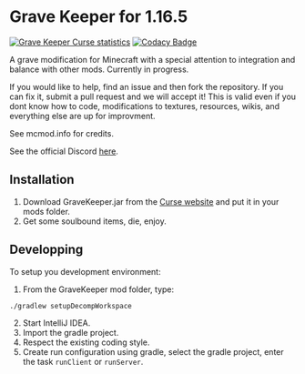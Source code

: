 # Grave Keeper for 1.16.5
[![Grave Keeper Curse statistics](http://cf.way2muchnoise.eu/grave-keeper.svg)](https://www.curseforge.com/minecraft/mc-mods/grave-keeper)
[![Codacy Badge](https://app.codacy.com/project/badge/Grade/af861565dd554b47bf0c1d58599287fa)](https://www.codacy.com/gh/QuantumlyTangled/GraveKeeper/dashboard?utm_source=github.com&amp;utm_medium=referral&amp;utm_content=QuantumlyTangled/GraveKeeper&amp;utm_campaign=Badge_Grade)

A grave modification for Minecraft with a special attention to integration and balance with other mods. Currently in progress.

If you would like to help, find an issue and then fork the repository. If you can fix it, submit a pull request and we will accept it! This is valid even if you dont know how to code, modifications to textures, resources, wikis, and everything else are up for improvment.

See mcmod.info for credits.

See the official Discord [here](https://discord.gg/0ZanfS3S9yu3Wf2M).

## Installation

1.  Download GraveKeeper.jar from the [Curse website](https://www.curseforge.com/minecraft/mc-mods/grave-keeper) and put it in your mods folder.
2.  Get some soulbound items, die, enjoy.

## Developping

To setup you development environment:
1.  From the GraveKeeper mod folder, type:
```shell
./gradlew setupDecompWorkspace
```
2.  Start IntelliJ IDEA.
3.  Import the gradle project.
4.  Respect the existing coding style.
5.  Create run configuration using gradle, select the gradle project, enter the task `runClient` or `runServer`.
